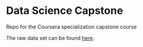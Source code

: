 # Data Science Capstone
Repo for the Coursera specialization capstone course

The raw data set can be found [here](https://d396qusza40orc.cloudfront.net/dsscapstone/dataset/Coursera-SwiftKey.zip).